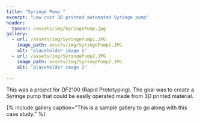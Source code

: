 ```yaml
---
title: "Syringe Pump "
excerpt: "Low cost 3D printed automated Syringe pump"
header:
  teaser: /assets/img/SyringePump.jpg
gallery:
  - url: /assets/img/SyringePump1.JPG
    image_path: assets/img/SyringePump1.JPG
    alt: "placeholder image 1"
  - url: /assets/img/SyringePump2.JPG
    image_path: assets/img/SyringePump2.JPG
    alt: "placeholder image 2"
  
---
```


This was a project for DF2100 (Rapid Prototyping). The goal was to create a Syringe pump that could be easily operated made from 3D printed material.  

{% include gallery caption="This is a sample gallery to go along with this case study." %}
